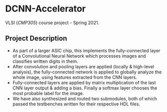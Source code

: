 # DCNN-Accelerator
VLSI (_CMP305_) course project - Spring 2021.

## Project Description
- As part of a larger ASIC chip, this implements the fully-connected layer of a Convolutional Neural
Network which processes images and classifies written digits in them.
- After convolution and pooling layers are applied (locally & high-level analysis), the fully-connected
network is applied to globally analyze the whole image, using features extracted from the CNN layers. 
- Fully-connected layers are applied by matrix multiplication of the last CNN layer output & adding a bias. Finally a softmax layer chooses the most probable label for the image.
- We have also synthesized and routed two submodules, both of which passed the testbenches written for their respective HDL files.
